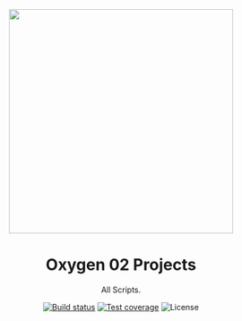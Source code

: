<div align="center">
  <a href="https://luna.liriliri.io/" target="_blank">
    <img src="https://media.istockphoto.com/id/936280078/ru/%D0%B2%D0%B5%D0%BA%D1%82%D0%BE%D1%80%D0%BD%D0%B0%D1%8F/%D0%BA%D0%B8%D1%81%D0%BB%D0%BE%D1%80%D0%BE%D0%B4-o2-icon-%D0%B2%D0%B5%D0%BA%D1%82%D0%BE%D1%80%D0%BD%D0%B0%D1%8F-%D0%B8%D0%BB%D0%BB%D1%8E%D1%81%D1%82%D1%80%D0%B0%D1%86%D0%B8%D1%8F.jpg?s=170667a&w=0&k=20&c=L_rev3kwMSyTWvOXZqfgrW41wd90A-g8LeJCMwJB9Mk=" width="400">
  </a>
</div>

<h1 align="center">Oxygen 02 Projects</h1>

<div align="center">

All Scripts.

[![Build status][ci-image]][ci-url]
[![Test coverage][codecov-image]][codecov-url]
![License][license-image]

</div>

[ci-image]: https://img.shields.io/github/actions/workflow/status/liriliri/luna/main.yml?branch=master&style=flat-square
[ci-url]: https://github.com/liriliri/luna/actions/workflows/main.yml
[codecov-image]: https://img.shields.io/codecov/c/github/liriliri/luna?style=flat-square
[codecov-url]: https://codecov.io/github/liriliri/luna?branch=master
[license-image]: https://img.shields.io/github/license/liriliri/luna?style=flat-square
